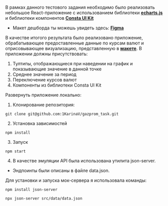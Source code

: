 В рамках данного тестового задания необходимо было реализовать небольшое React-приложение с использованием библиотеки [**echarts.js**](https://echarts.apache.org/en/index.html) и библиотеки компонентов [**Consta UI Kit**](https://consta.design/libs/uikit)

- Макет дешборда ты можешь увидеть здесь: [**Figma**](https://www.figma.com/file/CppcOcor3NP1BfrppRgd4a/Test?node-id=0%3A1&mode=dev)

В качестве итогого результата было реализовано приложение, обрабатывающее предоставленные данные по курсам валют и отрисовывающее визуализацию, представленную в [**макете**](https://www.figma.com/file/CppcOcor3NP1BfrppRgd4a/Test?node-id=0%3A1&mode=dev0). В приложении должны присутствовать:

1. Тултипы, отображающиеся при наведении на график и показывающие значение в данной точке
2. Среднее значение за период
3. Переключение курсов валют
4. Компоненты из библиотеки Consta UI Kit


Развернуть приложение локально:
1. Клонирование репозитория:
```
git clone git@github.com:1KarinaV/gazprom_task.git
```
2. Установка зависимостей
```
npm install
```
3. Запуск
```
npm start
```

4. В качестве эмуляции API была использована утилита json-server.
- Эндпоинты были описаны в файле data.json. 

Для установки и запуска мок-сервера я использовала команды:

```
npm install json-server
```
```
npx json-server src/data/data.json
```
